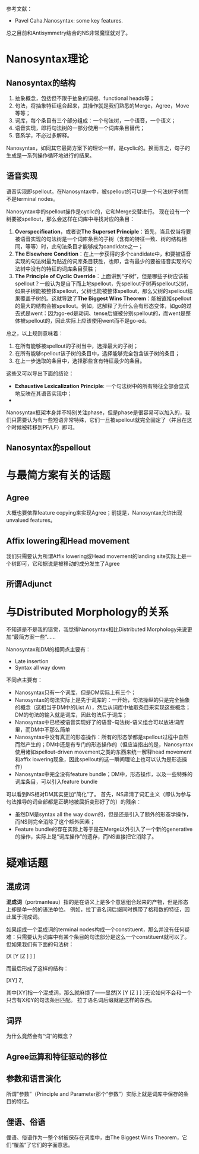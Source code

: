 参考文献：

- Pavel Caha.Nanosyntax: some key features.

总之目前和Antisymmetry结合的NS非常魔怔就对了。

# Nanosyntax理论

## Nanosyntax的结构

1. 抽象概念，包括但不限于抽象的词根、functional heads等；
2. 句法，将抽象特征组合起来，其操作就是我们熟悉的Merge，Agree，Move等等；
3. 词库，每个条目有三个部分组成：一个句法树，一个语音，一个语义；
4. 语音实现，即将句法树的一部分使用一个词库条目替代；
5. 音系学，不必过多解释。

Nanosyntax，如同其它最简方案下的理论一样，是cyclic的。换而言之，句子的生成是一系列操作循环地进行的结果。

## 语音实现

语音实现即spellout。在Nanosyntax中，被spellout的可以是一个句法树子树而不是terminal nodes。

Nanosyntax中的spellout操作是cyclic的，它和Merge交替进行。
现在设有一个树要被spellout，那么会这样在词库中寻找对应的条目：

1. **Overspecification**，或者说**The Superset Principle**：首先，当且仅当将要被语音实现的句法树是一个词库条目的子树（含有的特征一致、树的结构相同，等等）时，此句法条目才能够成为candidate之一；
2. **The Elsewhere Condition**：在上一步获得的多个candidate中，和要被语音实现的句法树最为贴近的词库条目获胜，也即，含有最少的要被语音实现的句法树中没有的特征的词库条目获胜；
3. **The Principle of Cyclic Override**：上面讲到“子树”，但是哪些子树应该被spellout？一般认为是自下而上地spellout，先spellout子树再spellout父树，如果子树能被整体spellout，父树也能被整体spellout，那么父树的spellout结果覆盖子树的。这就导致了**The Biggest Wins Theorem**：能被直接spellout的最大的结构会被spellout。例如，这解释了为什么会有形态变体，如go的过去式是went：因为go-ed是动词、tense后缀被分别spellout的，而went是整体被spellout的，因此实际上应该使用went而不是go-ed。

总之，以上规则意味着：

1. 在所有能够被spellout的子树当中，选择最大的子树；
2. 在所有能够spellout该子树的条目中，选择能够完全包含该子树的条目；
3. 在上一步选取的条目中，选择那些含有特征最少的条目。

这些又可以导出下面的结论：

- **Exhaustive Lexicalization Principle**: 一个句法树中的所有特征全部会显式地反映在其语音实现中；
- 

Nanosyntax框架本身并不特别关注phase，但是phase是很容易可以加入的，我们只需要认为有一些短语非常特殊，它们一旦被spellout就完全固定了（并且在这个时候被转移到PF/LF）即可。

## Nanosyntax的spellout

# 与最简方案有关的话题

## Agree

大概也要依靠feature copying来实现Agree；前提是，Nanosyntax允许出现unvalued features。

## Affix lowering和Head movement

我们只需要认为所谓Affix lowering或Head movement的landing site实际上是一个树即可，它和据说是被移动的成分发生了Agree

## 所谓Adjunct

# 与Distributed Morphology的关系

不知道是不是我的错觉，我觉得Nanosyntax相比Distributed Morphology来说更加“最简方案一些”……

Nanosyntax和DM的相同点主要有：

- Late insertion
- Syntax all way down

不同点主要有：

- Nanosyntax只有一个词库，但是DM实际上有三个；
- Nanosyntax的句法实际上是先于词库的：一开始，句法操纵的只是完全抽象的概念（这相当于DM中的List A），然后从词库中抽取条目来实现这些概念；DM的句法的输入就是词库，因此句法后于词库；
- Nanosyntax中已经被语音实现好了的语音-句法树-语义组合可以放进词库里，而DM中不那么简单
- Nanosyntax中没有真正的形态操作：所有的形态学都是spellout过程中自然而然产生的；DM中还是有专门的形态操作的（但应当指出的是，Nanosyntax使用诸如spellout-driven movement之类的东西来统一解释head movement和affix lowering现象，因此spellout的这一瞬间理论上也可以认为是形态操作）
- Nanosyntax中完全没有feature bundle；DM中，形态操作，以及一些特殊的词库条目，可以引入feature bundle

可以看到NS相对DM其实更加“简化”了。
首先，NS肃清了词汇主义（即认为参与句法推导的词全部都是正确地被屈折变形好了的）的残余：

- 虽然DM是syntax all the way down的，但是还是引入了额外的形态学操作，而NS则完全消除了这个额外因素；
- Feature bundle的存在实际上等于是在Merge以外引入了一个新的generative的操作，实际上是“词库操作”的遗存，而NS直接把它消除了。

# 疑难话题

## 混成词

**混成词**（portmanteau）指的是在语义上是多个意思组合起来的产物，但是形态上却是单一的的语法单位。
例如，拉丁语名词后缀同时携带了格和数的特征，因此属于混成词。

如果组成一个混成词的terminal nodes构成一个constituent，那么并没有任何疑难：只需要认为词库中有某个条目的句法部分是这么一个constituent就可以了。
但如果我们有下面的句法树：

[X [Y [Z ] ] ]

而最后形成了这样的结构：

[XY] Z,

其中[XY]指一个混成词，那么就麻烦了——显然[X [Y [Z ] ] ]无论如何不会和一个只含有X和Y的句法条目匹配。
拉丁语名词后缀就是这样的东西。

## 词界

为什么竟然会有“词”的概念？

## Agree运算和特征驱动的移位

## 参数和语言演化

所谓“参数”（Principle and Parameter那个“参数”）实际上就是词库中保存的条目的特征。

## 俚语、俗语

俚语、俗语作为一整个树被保存在词库中，由The Biggest Wins Theorem，它们“覆盖”了它们的字面意思。
